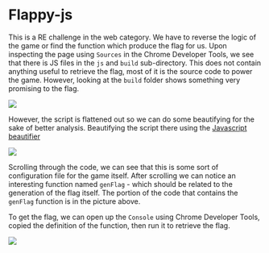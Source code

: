 # Flappy-js

This is a RE challenge in the web category. We have to reverse the logic of the game or find the function which produce the flag for us. Upon inspecting the page using `Sources` in the Chrome Developer Tools, we see that there is JS files in the `js` and `build` sub-directory.
This does not contain anything useful to retrieve the flag, most of it is the source code to power the game. However, looking at the `build` folder shows something very promising to the flag.

<img src="https://i.imgur.com/Ky8CaPS.png">

However, the script is flattened out so we can do some beautifying for the sake of better analysis. Beautifying the script there using the [Javascript beautifier](https://beautifier.io/)

<img src="https://i.imgur.com/jCiEwEn.png">

Scrolling through the code, we can see that this is some sort of configuration file for the game itself. After scrolling we can notice an interesting function named `genFlag` - which should be related to the generation of the flag itself. The portion of the code that contains the `genFlag` function is in the picture above.

To get the flag, we can open up the `Console` using Chrome Developer Tools, copied the definition of the function, then run it to retrieve the flag.

<img src="https://i.imgur.com/KuuH8wr.png">